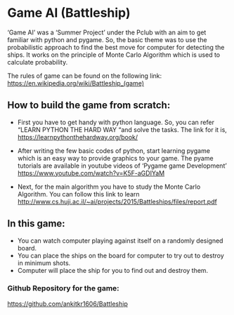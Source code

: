 # Game AI (Battleship)


‘Game AI’ was a ‘Summer Project’ under the Pclub with an aim to get familiar with python and pygame. So, the basic theme was to use the probabilistic approach to find the best move for computer for detecting the ships. It works on the principle of Monte Carlo Algorithm which is used to calculate probability.

The rules of game can be found on the following link:
https://en.wikipedia.org/wiki/Battleship_(game)

## How to build the game from scratch:

  - First you have to get handy with python language.
So, you can refer “LEARN PYTHON THE HARD WAY “and solve the tasks. The link for it is, https://learnpythonthehardway.org/book/

  - After writing the few basic codes of python, start learning pygame which is an easy way to provide graphics to  your game.
The pyame tutorials are available in youtube videos of ‘Pygame game Development’ 
https://www.youtube.com/watch?v=K5F-aGDIYaM
- Next, for the main algorithm you have to study the Monte Carlo Algorithm. You can follow this link to learn
http://www.cs.huji.ac.il/~ai/projects/2015/Battleships/files/report.pdf

## In this game:
- You can watch computer playing against itself on a randomly designed board.
- You can place the ships on the board for computer to try out to destroy in minimum shots.
- Computer will place the ship for you to find out and destroy them.

### Github Repository for the game:
https://github.com/ankitkr1606/Battleship
